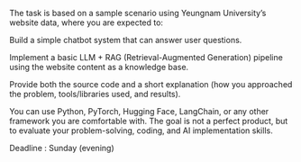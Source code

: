 
The task is based on a sample scenario using Yeungnam University’s website data, where you are expected to:

Build a simple chatbot system that can answer user questions.

Implement a basic LLM + RAG (Retrieval-Augmented Generation) pipeline using the website content as a knowledge base.

Provide both the source code and a short explanation (how you approached the problem, tools/libraries used, and results).


You can use Python, PyTorch, Hugging Face, LangChain, or any other framework you are comfortable with.
The goal is not a perfect product, but to evaluate your problem-solving, coding, and AI implementation skills.

Deadline : Sunday (evening)
